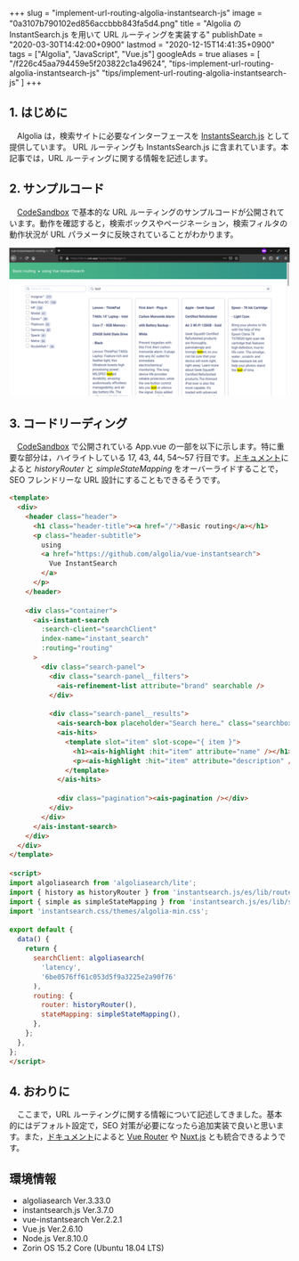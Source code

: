 +++
slug = "implement-url-routing-algolia-instantsearch-js"
image = "0a3107b790102ed856accbbb843fa5d4.png"
title = "Algolia の InstantSearch.js を用いて URL ルーティングを実装する"
publishDate = "2020-03-30T14:42:00+0900"
lastmod = "2020-12-15T14:41:35+0900"
tags = ["Algolia", "JavaScript", "Vue.js"]
googleAds = true
aliases = [
  "/f226c45aa794459e5f203822c1a49624",
  "tips-implement-url-routing-algolia-instantsearch-js"
  "tips/implement-url-routing-algolia-instantsearch-js"
]
+++

## 1. はじめに

　Algolia は，検索サイトに必要なインターフェースを [InstantsSearch.js](https://github.com/algolia/instantsearch.js/) として提供しています。 URL ルーティングも InstantsSearch.js に含まれています。本記事では，URL ルーティングに関する情報を記述します。

## 2. サンプルコード

　[CodeSandbox](https://codesandbox.io/s/github/algolia/doc-code-samples/tree/master/Vue+InstantSearch/routing-basic) で基本的な URL ルーティングのサンプルコードが公開されています。動作を確認すると，検索ボックスやページネーション，検索フィルタの動作状況が URL パラメータに反映されていることがわかります。

![](93f2af417e9c95912cf2eadac4408720.png)

## 3. コードリーディング

　[CodeSandbox](https://codesandbox.io/s/github/algolia/doc-code-samples/tree/master/Vue+InstantSearch/routing-basic) で公開されている App.vue の一部を以下に示します。特に重要な部分は，ハイライトしている 17, 43, 44, 54〜57 行目です。[ドキュメント](https://www.algolia.com/doc/guides/building-search-ui/going-further/routing-urls/vue/)によると *historyRouter* と *simpleStateMapping* をオーバーライドすることで，SEO フレンドリーな URL 設計にすることもできるそうです。

```html {linenos=table,hl_lines=[17,43,44,"54-57"]}
<template>
  <div>
    <header class="header">
      <h1 class="header-title"><a href="/">Basic routing</a></h1>
      <p class="header-subtitle">
        using
        <a href="https://github.com/algolia/vue-instantsearch">
          Vue InstantSearch
        </a>
      </p>
    </header>

    <div class="container">
      <ais-instant-search
        :search-client="searchClient"
        index-name="instant_search"
        :routing="routing"
      >
        <div class="search-panel">
          <div class="search-panel__filters">
            <ais-refinement-list attribute="brand" searchable />
          </div>

          <div class="search-panel__results">
            <ais-search-box placeholder="Search here…" class="searchbox" />
            <ais-hits>
              <template slot="item" slot-scope="{ item }">
                <h1><ais-highlight :hit="item" attribute="name" /></h1>
                <p><ais-highlight :hit="item" attribute="description" /></p>
              </template>
            </ais-hits>

            <div class="pagination"><ais-pagination /></div>
          </div>
        </div>
      </ais-instant-search>
    </div>
  </div>
</template>

<script>
import algoliasearch from 'algoliasearch/lite';
import { history as historyRouter } from 'instantsearch.js/es/lib/routers';
import { simple as simpleStateMapping } from 'instantsearch.js/es/lib/stateMappings';
import 'instantsearch.css/themes/algolia-min.css';

export default {
  data() {
    return {
      searchClient: algoliasearch(
        'latency',
        '6be0576ff61c053d5f9a3225e2a90f76'
      ),
      routing: {
        router: historyRouter(),
        stateMapping: simpleStateMapping(),
      },
    };
  },
};
</script>
```

## 4. おわりに

　ここまで，URL ルーティングに関する情報について記述してきました。基本的にはデフォルト設定で，SEO 対策が必要になったら追加実装で良いと思います。また，[ドキュメント](https://www.algolia.com/doc/guides/building-search-ui/going-further/routing-urls/vue/)によると [Vue Router](https://router.vuejs.org/) や [Nuxt.js](https://nuxtjs.org/) とも統合できるようです。

## 環境情報

* algoliasearch Ver.3.33.0
* instantsearch.js Ver.3.7.0
* vue-instantsearch Ver.2.2.1
* Vue.js Ver.2.6.10
* Node.js Ver.8.10.0
* Zorin OS 15.2 Core (Ubuntu 18.04 LTS)